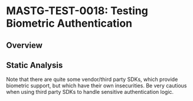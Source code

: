 # MASTG-TEST-0018: Testing Biometric Authentication
## Overview
## Static Analysis
Note that there are quite some vendor/third party SDKs, which provide biometric support, but which have their own insecurities. Be very cautious when using third party SDKs to handle sensitive authentication logic.

